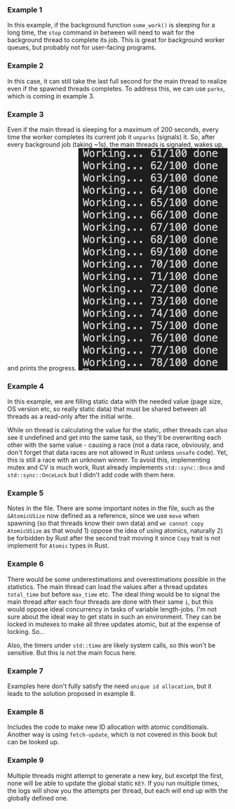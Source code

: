 ### Example 1

In this example, if the background function `some_work()` is sleeping for a long time, the `stop` command in between will need to wait for the background thread to complete its job. This is great for background worker queues, but probably not for user-facing programs.

### Example 2

In this case, it can still take the last full second for the main thread to realize even if the spawned threads completes. To address this, we can use `parks`, which is coming in example 3.

### Example 3

Even if the main thread is sleeping for a maximum of 200 seconds, every time the worker completes its current job it `unparks` (signals) it. So, after every background job (taking ~1s), the main threads is signaled, wakes up, and prints the progress.
![As shown here](../../images/chapter2/example3.png)

### Example 4

In this example, we are filling static data with the needed value (page size, OS version etc, so really static data) that must be shared between all threads as a read-only after the initial write.

While on thread is calculating the value for the static, other threads can also see it undefined and get into the same task, so they'll be overwriting each other with the same value - causing a race (not a data race, obviously, and don't forget that data races are not allowed in Rust unless `unsafe` code). Yet, this is still a race with an unknown winner. To avoid this, implementing mutex and CV is much work, Rust already implements `std::sync::Once` and `std::sync::OnceLock` but I didn't add code with them here.

### Example 5

Notes in the file. There are some important notes in the file, such as the `&AtomicUSize` now defined as a reference, since we use `move` when spawning (so that threads know their own data) and `we cannot copy AtomicUSize` as that would 1) oppose the idea of using atomics, naturally 2) be forbidden by Rust after the second trait moving it since `Copy` trait is not implement for `Atomic` types in Rust.

### Example 6

There would be some underestimations and overestimations possible in the statistics. The main thread can load the values after a thread updates `total_time` but before `max_time` etc. The ideal thing would be to signal the main thread after each four threads are done with their same `i`, but this would oppose ideal concurrency in tasks of variable length-jobs. I'm not sure about the ideal way to get stats in such an environment. They can be locked in mutexes to make all three updates atomic, but at the expense of locking. So...

Also, the timers under `std::time` are likely system calls, so this won't be sensitive. But this is not the main focus here.

### Example 7

Examples here don't fully satisfy the need `unique id allocation`, but it leads to the solution proposed in example 8.

### Example 8

Includes the code to make new ID allocation with atomic conditionals. Another way is using `fetch-update`, which is not covered in this book but can be looked up.

### Example 9

Multiple threads might attempt to generate a new key, but excetpt the first, none will be able to update the global static `KEY`. If you run multiple times, the logs will show you the attempts per thread, but each will end up with the globally defined one.
